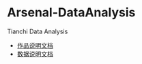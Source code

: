 # Arsenal-DataAnalysis
Tianchi Data Analysis
* [作品说明文档](https://github.com/Thomstrong/Arsenal-DataAnalysis/blob/master/docs/%E4%BD%9C%E5%93%81%E8%AF%B4%E6%98%8E.md)
* [数据说明文档](https://github.com/Thomstrong/Arsenal-DataAnalysis/blob/master/docs/%E6%95%B0%E6%99%BA%E6%95%99%E8%82%B2%E6%95%B0%E6%8D%AE%E8%AF%B4%E6%98%8E.md)
